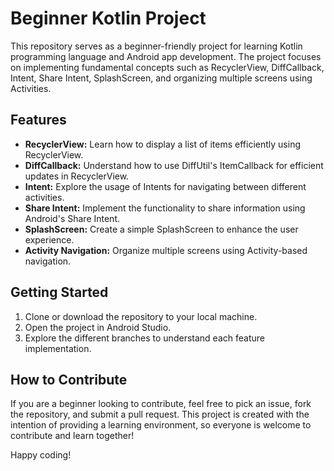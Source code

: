 # Beginner Kotlin Project

This repository serves as a beginner-friendly project for learning Kotlin programming language and Android app development. The project focuses on implementing fundamental concepts such as RecyclerView, DiffCallback, Intent, Share Intent, SplashScreen, and organizing multiple screens using Activities.

## Features

- **RecyclerView:** Learn how to display a list of items efficiently using RecyclerView.
- **DiffCallback:** Understand how to use DiffUtil's ItemCallback for efficient updates in RecyclerView.
- **Intent:** Explore the usage of Intents for navigating between different activities.
- **Share Intent:** Implement the functionality to share information using Android's Share Intent.
- **SplashScreen:** Create a simple SplashScreen to enhance the user experience.
- **Activity Navigation:** Organize multiple screens using Activity-based navigation.

## Getting Started

1. Clone or download the repository to your local machine.
2. Open the project in Android Studio.
3. Explore the different branches to understand each feature implementation.

## How to Contribute

If you are a beginner looking to contribute, feel free to pick an issue, fork the repository, and submit a pull request. This project is created with the intention of providing a learning environment, so everyone is welcome to contribute and learn together!

Happy coding!
